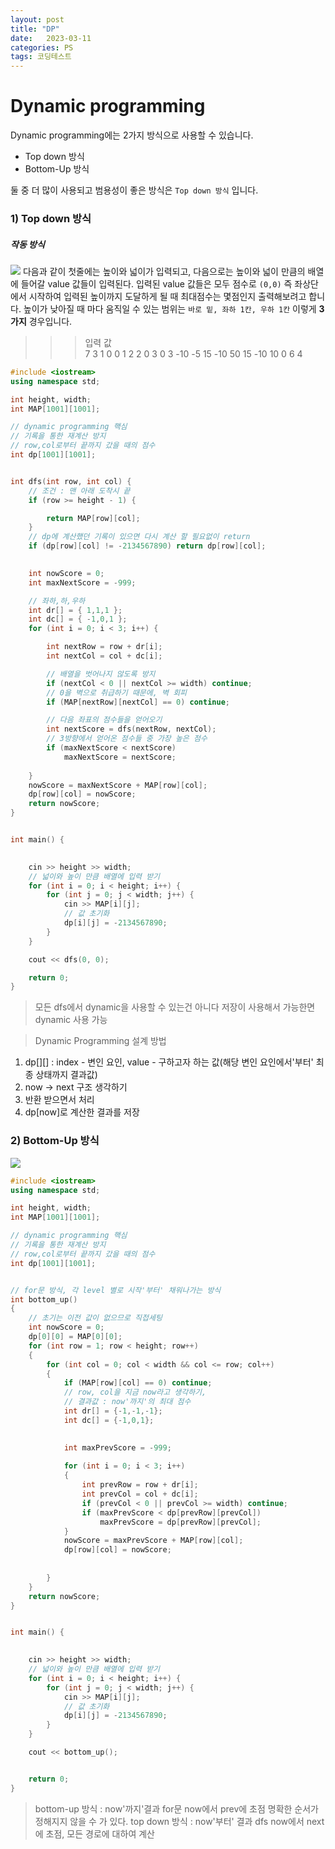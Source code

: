 ```yaml
---
layout: post
title: "DP"
date:   2023-03-11
categories: PS
tags: 코딩테스트
---
```


# Dynamic programming
Dynamic programming에는 2가지 방식으로 사용할 수 있습니다.

* Top down 방식
* Bottom-Up 방식

둘 중 더 많이 사용되고 범용성이 좋은 방식은 `Top down 방식` 입니다.
### 1) Top down 방식

##### 작동 방식

![](https://images.velog.io/images/dev-hoon/post/bbfa0936-d9ca-4035-9f72-471aaf128bea/image.png)
다음과 같이 첫줄에는 높이와 넓이가 입력되고, 다음으로는 높이와 넓이 만큼의 배열에 들어갈 value 값들이 입력된다.
입력된 value 값들은 모두 점수로 `(0,0)` 즉 좌상단에서 시작하여 입력된 높이까지 도달하게 될 때 최대점수는 몇점인지 출력해보려고 합니다.
높이가 낮아질 때 마다 움직일 수 있는 범위는 `바로 밑, 좌하 1칸, 우하 1칸` 이렇게 **3가지** 경우입니다.
>	>> 입력 값			
	7 3
	1 0 0
	1 2 2
	0 3 0
	3 -10 -5
	15 -10 50
	15 -10 10
	0 6 4
    



```cpp
#include <iostream>
using namespace std;

int height, width;
int MAP[1001][1001];

// dynamic programming 핵심
// 기록을 통한 재계산 방지
// row,col로부터 끝까지 갔을 때의 점수
int dp[1001][1001];


int dfs(int row, int col) {
	// 조건 : 맨 아래 도착시 끝
	if (row >= height - 1) {

		return MAP[row][col];
	}
	// dp에 계산했던 기록이 있으면 다시 계산 할 필요없이 return
	if (dp[row][col] != -2134567890) return dp[row][col];
	

	int nowScore = 0;
	int maxNextScore = -999;

	// 좌하,하,우하 
	int dr[] = { 1,1,1 };
	int dc[] = { -1,0,1 };
	for (int i = 0; i < 3; i++) {

		int nextRow = row + dr[i];
		int nextCol = col + dc[i];

		// 배열을 벗어나지 않도록 방지
		if (nextCol < 0 || nextCol >= width) continue;
		// 0을 벽으로 취급하기 때문에, 벽 회피
		if (MAP[nextRow][nextCol] == 0) continue;

		// 다음 좌표의 점수들을 얻어오기
		int nextScore = dfs(nextRow, nextCol);
		// 3방향에서 얻어온 점수들 중 가장 높은 점수
		if (maxNextScore < nextScore)
			maxNextScore = nextScore;
	
	}
	nowScore = maxNextScore + MAP[row][col];
	dp[row][col] = nowScore;
	return nowScore;
}


int main() {

	
	cin >> height >> width;
	// 넓이와 높이 만큼 배열에 입력 받기
	for (int i = 0; i < height; i++) {
		for (int j = 0; j < width; j++) {
			cin >> MAP[i][j];
			// 값 초기화
			dp[i][j] = -2134567890;
		}
	}

	cout << dfs(0, 0);

	return 0;
}
```

> 모든 dfs에서 dynamic을 사용할 수 있는건 아니다
저장이 사용해서 가능한면 dynamic 사용 가능

> Dynamic Programming 설계 방법
1) dp[][] : index - 변인 요인, value - 구하고자 하는 값(해당 변인 요인에서'부터' 최종 상태까지 결과값)
2) now -> next 구조 생각하기
3) 반환 받으면서 처리
4) dp[now]로 계산한 결과를 저장


### 2) Bottom-Up 방식
![](https://images.velog.io/images/dev-hoon/post/d4c7fab5-ec48-4034-a423-6591f31c5784/image.png)
```cpp
#include <iostream>
using namespace std;

int height, width;
int MAP[1001][1001];

// dynamic programming 핵심
// 기록을 통한 재계산 방지
// row,col로부터 끝까지 갔을 때의 점수
int dp[1001][1001];


// for문 방식, 각 level 별로 시작'부터' 채워나가는 방식
int bottom_up() 
{
	// 초기는 이전 값이 없으므로 직접세팅
	int nowScore = 0;
	dp[0][0] = MAP[0][0];
	for (int row = 1; row < height; row++) 
	{
		for (int col = 0; col < width && col <= row; col++) 
		{
			if (MAP[row][col] == 0) continue;
			// row, col을 지금 now라고 생각하기, 
			// 결과값 : now'까지'의 최대 점수
			int dr[] = {-1,-1,-1};
			int dc[] = {-1,0,1};

			
			int maxPrevScore = -999;
			
			for (int i = 0; i < 3; i++)
			{
				int prevRow = row + dr[i];
				int prevCol = col + dc[i];
				if (prevCol < 0 || prevCol >= width) continue;
				if (maxPrevScore < dp[prevRow][prevCol])
					maxPrevScore = dp[prevRow][prevCol];
			}
			nowScore = maxPrevScore + MAP[row][col];
			dp[row][col] = nowScore;
			
			
		}
	}
	return nowScore;
}


int main() {

	
	cin >> height >> width;
	// 넓이와 높이 만큼 배열에 입력 받기
	for (int i = 0; i < height; i++) {
		for (int j = 0; j < width; j++) {
			cin >> MAP[i][j];
			// 값 초기화
			dp[i][j] = -2134567890;
		}
	}

	cout << bottom_up();


	return 0;
}
```

> bottom-up 방식 : now'까지'결과 for문 now에서 prev에 초점
명확한 순서가 정해지지 않을 수 가 있다.
top down 방식 : now'부터' 결과 dfs now에서 next에 초점, 모든 경로에 대하여 계산


